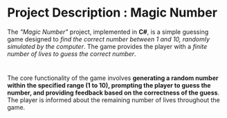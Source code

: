 # Project Description : Magic Number

The *"Magic Number"* project, implemented in **C#**, is a simple guessing game designed to *find the correct number between 1 and 10, randomly simulated by the computer*. The game provides the player with a *finite number of lives to guess the correct number*.

#
The core functionality of the game involves **generating a random number within the specified range (1 to 10), prompting the player to guess the number, and providing feedback based on the correctness of the guess**. The player is informed about the remaining number of lives throughout the game.
